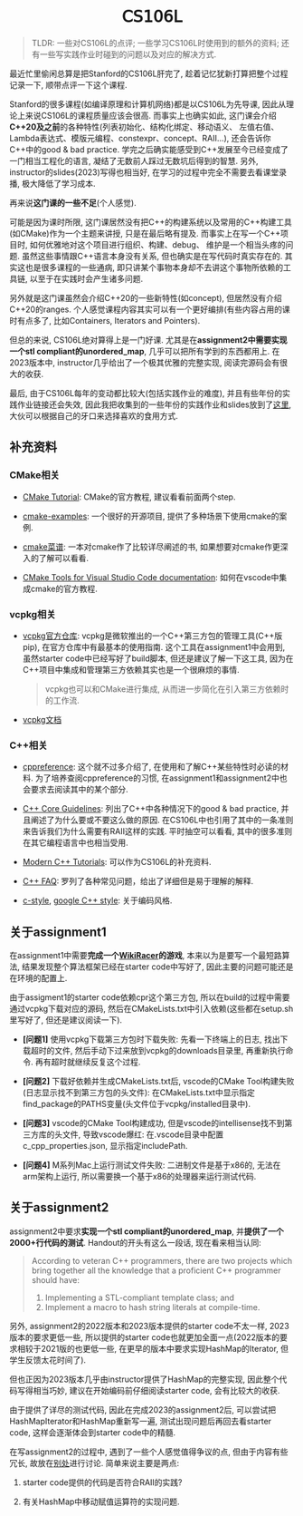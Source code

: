 <div align="center">

  <h1>
    <!-- <img src="./assets/rainbow.svg" width="45"> -->
    𝖢𝖲𝟣𝟢𝟨𝖫
    <!-- <img src="./assets/rainbow.svg" width="45"> -->
  </h1>

</div>

> TLDR: 一些对CS106L的点评; 一些学习CS106L时使用到的额外的资料; 还有一些写实践作业时碰到的问题以及对应的解决方式.

最近忙里偷闲总算是把Stanford的CS106L肝完了, 趁着记忆犹新打算把整个过程记录一下, 顺带点评一下这个课程.

Stanford的很多课程(如编译原理和计算机网络)都是以CS106L为先导课, 因此从理论上来说CS106L的课程质量应该会很高.
而事实上也确实如此, 这门课会介绍**C++20及之前**的各种特性(列表初始化、结构化绑定、移动语义、
左值右值、Lambda表达式、模版元编程、constexpr、concept、RAII...), 还会告诉你C++中的good &
bad practice. 学完之后确实能感受到C++发展至今已经变成了一门相当工程化的语言, 凝结了无数前人踩过无数坑后得到的智慧.
另外, instructor的slides(2023)写得也相当好, 在学习的过程中完全不需要去看课堂录播, 极大降低了学习成本.

再来说**这门课的一些不足**(个人感觉).

可能是因为课时所限, 这门课居然没有把C++的构建系统以及常用的C++构建工具(如CMake)作为一个主题来讲授,
只是在最后略有提及. 而事实上在写一个C++项目时, 如何优雅地对这个项目进行组织、构建、debug、
维护是一个相当头疼的问题.
虽然这些事情跟C++语言本身没有关系, 但也确实是在写代码时真实存在的.
其实这也是很多课程的一些通病, 即只讲某个事物本身却不去讲这个事物所依赖的工具链, 以至于在实践时会产生诸多问题.

另外就是这门课虽然会介绍C++20的一些新特性(如concept), 但居然没有介绍C++20的ranges.
个人感觉课程内容其实可以有一个更好编排(有些内容占用的课时有点多了,
比如Containers, Iterators and Pointers).

但总的来说, CS106L绝对算得上是一门好课. 尤其是在**assignment2中需要实现一个stl compliant的unordered_map**,
几乎可以把所有学到的东西都用上. 在2023版本中, instructor几乎给出了一个极其优雅的完整实现, 阅读完源码会有很大的收获.

最后, 由于CS106L每年的变动都比较大(包括实践作业的难度), 并且有些年份的实践作业链接还会失效,
因此我把收集到的一些年份的实践作业和slides放到了[这里](./archive/),
大伙可以根据自己的牙口来选择喜欢的食用方式.

## 补充资料

### CMake相关

* [CMake Tutorial](https://cmake.org/cmake/help/latest/guide/tutorial/index.html):
CMake的官方教程, 建议看看前面两个step.

* [cmake-examples](https://github.com/ttroy50/cmake-examples): 一个很好的开源项目,
提供了多种场景下使用cmake的案例.

* [cmake菜谱](https://www.bookstack.cn/read/CMake-Cookbook/README.md):
一本对cmake作了比较详尽阐述的书, 如果想要对cmake作更深入的了解可以看看.

* [CMake Tools for Visual Studio Code documentation](https://github.com/microsoft/vscode-cmake-tools/blob/main/docs/README.md):
如何在vscode中集成cmake的官方教程.

### vcpkg相关

* [vcpkg官方仓库](https://github.com/microsoft/vcpkg?tab=readme-ov-file):
vcpkg是微软推出的一个C++第三方包的管理工具(C++版pip), 在官方仓库中有最基本的使用指南.
这个工具在assignment1中会用到, 虽然starter code中已经写好了build脚本,
但还是建议了解一下这工具, 因为在C++项目中集成和管理第三方依赖其实也是一个很麻烦的事情.

    > vcpkg也可以和CMake进行集成, 从而进一步简化在引入第三方依赖时的工作流.

* [vcpkg文档](https://learn.microsoft.com/zh-cn/vcpkg/)

### C++相关

* [cppreference](https://en.cppreference.com/w/):
这个就不过多介绍了, 在使用和了解C++某些特性时必读的材料. 为了培养查阅cppreference的习惯,
在assignment1和assignment2中也会要求去阅读其中的某个部分.

* [C++ Core Guidelines](https://github.com/isocpp/CppCoreGuidelines/blob/master/CppCoreGuidelines.md#S-resource):
列出了C++中各种情况下的good & bad practice, 并且阐述了为什么要或不要这么做的原因.
在CS106L中也引用了其中的一条准则来告诉我们为什么需要有RAII这样的实践.
平时抽空可以看看, 其中的很多准则在其它编程语言中也相当受用.

* [Modern C++ Tutorials](https://changkun.de/modern-cpp/en-us/01-intro/):
可以作为CS106L的补充资料.

* [C++ FAQ](https://isocpp.org/faq): 
罗列了各种常见问题，给出了详细但是易于理解的解释.

* [c-style](https://github.com/mcinglis/c-style), [google C++ style](https://google.github.io/styleguide/cppguide.html):
关于编码风格.

## 关于assignment1

在assignment1中需要**完成一个[WikiRacer](https://www.thewikigame.com/group)的游戏**,
本来以为是要写一个最短路算法, 结果发现整个算法框架已经在starter code中写好了,
因此主要的问题可能还是在环境的配置上.

由于assigment1的starter code依赖cpr这个第三方包, 所以在build的过程中需要通过vcpkg下载对应的源码,
然后在CMakeLists.txt中引入依赖(这些都在setup.sh里写好了, 但还是建议阅读一下).

* **[问题1]** 使用vcpkg下载第三方包时下载失败: 先看一下终端上的日志, 找出下载超时的文件,
然后手动下过来放到vcpkg的downloads目录里, 再重新执行命令. 再有超时就继续反复这个过程.

* **[问题2]** 下载好依赖并生成CMakeLists.txt后, vscode的CMake Tool构建失败(日志显示找不到第三方包的头文件):
在CMakeLists.txt中显示指定find_package的PATHS变量(头文件位于vcpkg/installed目录中).

* **[问题3]** vscode的CMake Tool构建成功, 但是vscode的intellisense找不到第三方库的头文件,
导致vscode爆红:
在.vscode目录中配置c_cpp_properties.json, 显示指定includePath.

* **[问题4]** M系列Mac上运行测试文件失败: 二进制文件是基于x86的, 无法在arm架构上运行,
所以需要换一个基于x86的处理器来运行测试代码.

## 关于assignment2

assignment2中要求**实现一个stl compliant的unordered_map**, 并**提供了一个2000+行代码的测试**.
Handout的开头有这么一段话, 现在看来相当认同:

> According to veteran C++ programmers, there are two projects which bring together all the knowledge that a proficient C++ programmer should have:
> 1. Implementing a STL-compliant template class; and
> 2. Implement a macro to hash string literals at compile-time.

另外, assignment2的2022版本和2023版本提供的starter code不太一样, 2023版本的要求更低一些,
所以提供的starter code也就更加全面一点(2022版本的要求相较于2021版的也更低一些,
在更早的版本中要求实现HashMap的Iterator, 但学生反馈太花时间了).

但也正因为2023版本几乎由instructor提供了HashMap的完整实现, 因此整个代码写得相当巧妙,
建议在开始编码前仔细阅读starter code, 会有比较大的收获.

由于提供了详尽的测试代码, 因此在完成2023的assignment2后,
可以尝试把HashMapIterator和HashMap重新写一遍, 测试出现问题后再回去看starter code,
这样会逐渐体会到starter code中的精髓.

在写assignment2的过程中, 遇到了一些个人感觉值得争议的点, 但由于内容有些冗长,
故放在[别处](./solutions/assignment2/README.md)进行讨论. 简单来说主要是两点:

1. starter code提供的代码是否符合RAII的实践?

2. 有关HashMap中移动赋值运算符的实现问题.

